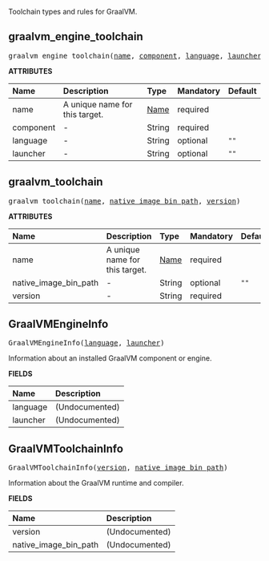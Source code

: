 <!-- Generated with Stardoc: http://skydoc.bazel.build -->

Toolchain types and rules for GraalVM.

<a id="graalvm_engine_toolchain"></a>

## graalvm_engine_toolchain

<pre>
graalvm_engine_toolchain(<a href="#graalvm_engine_toolchain-name">name</a>, <a href="#graalvm_engine_toolchain-component">component</a>, <a href="#graalvm_engine_toolchain-language">language</a>, <a href="#graalvm_engine_toolchain-launcher">launcher</a>)
</pre>

**ATTRIBUTES**

| Name                                                     | Description                    | Type                                                                | Mandatory | Default         |
| :------------------------------------------------------- | :----------------------------- | :------------------------------------------------------------------ | :-------- | :-------------- |
| <a id="graalvm_engine_toolchain-name"></a>name           | A unique name for this target. | <a href="https://bazel.build/concepts/labels#target-names">Name</a> | required  |                 |
| <a id="graalvm_engine_toolchain-component"></a>component | -                              | String                                                              | required  |                 |
| <a id="graalvm_engine_toolchain-language"></a>language   | -                              | String                                                              | optional  | <code>""</code> |
| <a id="graalvm_engine_toolchain-launcher"></a>launcher   | -                              | String                                                              | optional  | <code>""</code> |

<a id="graalvm_toolchain"></a>

## graalvm_toolchain

<pre>
graalvm_toolchain(<a href="#graalvm_toolchain-name">name</a>, <a href="#graalvm_toolchain-native_image_bin_path">native_image_bin_path</a>, <a href="#graalvm_toolchain-version">version</a>)
</pre>

**ATTRIBUTES**

| Name                                                                      | Description                    | Type                                                                | Mandatory | Default         |
| :------------------------------------------------------------------------ | :----------------------------- | :------------------------------------------------------------------ | :-------- | :-------------- |
| <a id="graalvm_toolchain-name"></a>name                                   | A unique name for this target. | <a href="https://bazel.build/concepts/labels#target-names">Name</a> | required  |                 |
| <a id="graalvm_toolchain-native_image_bin_path"></a>native_image_bin_path | -                              | String                                                              | optional  | <code>""</code> |
| <a id="graalvm_toolchain-version"></a>version                             | -                              | String                                                              | required  |                 |

<a id="GraalVMEngineInfo"></a>

## GraalVMEngineInfo

<pre>
GraalVMEngineInfo(<a href="#GraalVMEngineInfo-language">language</a>, <a href="#GraalVMEngineInfo-launcher">launcher</a>)
</pre>

Information about an installed GraalVM component or engine.

**FIELDS**

| Name                                            | Description    |
| :---------------------------------------------- | :------------- |
| <a id="GraalVMEngineInfo-language"></a>language | (Undocumented) |
| <a id="GraalVMEngineInfo-launcher"></a>launcher | (Undocumented) |

<a id="GraalVMToolchainInfo"></a>

## GraalVMToolchainInfo

<pre>
GraalVMToolchainInfo(<a href="#GraalVMToolchainInfo-version">version</a>, <a href="#GraalVMToolchainInfo-native_image_bin_path">native_image_bin_path</a>)
</pre>

Information about the GraalVM runtime and compiler.

**FIELDS**

| Name                                                                         | Description    |
| :--------------------------------------------------------------------------- | :------------- |
| <a id="GraalVMToolchainInfo-version"></a>version                             | (Undocumented) |
| <a id="GraalVMToolchainInfo-native_image_bin_path"></a>native_image_bin_path | (Undocumented) |
